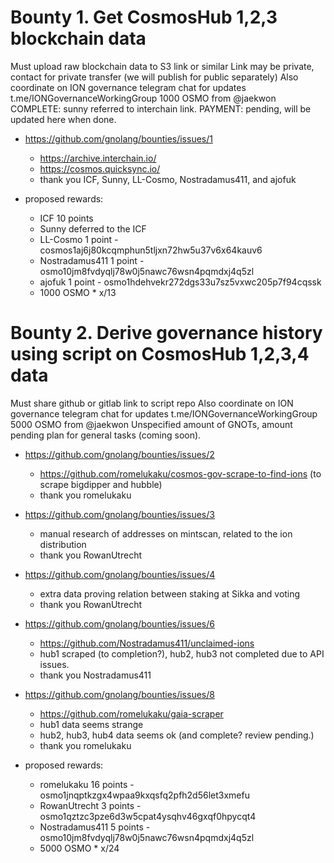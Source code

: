 # Bounty 1. Get CosmosHub 1,2,3 blockchain data

Must upload raw blockchain data to S3 link or similar
Link may be private, contact for private transfer (we will publish for public separately)
Also coordinate on ION governance telegram chat for updates t.me/IONGovernanceWorkingGroup
1000 OSMO from @jaekwon
COMPLETE: sunny referred to interchain link.
PAYMENT: pending, will be updated here when done.

 * https://github.com/gnolang/bounties/issues/1
   - https://archive.interchain.io/
   - https://cosmos.quicksync.io/
   - thank you ICF, Sunny, LL-Cosmo, Nostradamus411, and ajofuk

 * proposed rewards:
   - ICF 10 points
   - Sunny deferred to the ICF
   - LL-Cosmo 1 point - cosmos1aj6j80kcqmphun5tljxn72hw5u37v6x64kauv6
   - Nostradamus411 1 point - osmo10jm8fvdyqlj78w0j5nawc76wsn4pqmdxj4q5zl
   - ajofuk 1 point - osmo1hdehvekr272dgs33u7sz5vxwc205p7f94cqssk
   - 1000 OSMO * x/13

# Bounty 2. Derive governance history using script on CosmosHub 1,2,3,4 data

Must share github or gitlab link to script repo
Also coordinate on ION governance telegram chat for updates t.me/IONGovernanceWorkingGroup
5000 OSMO from @jaekwon
Unspecified amount of GNOTs, amount pending plan for general tasks (coming soon).

 * https://github.com/gnolang/bounties/issues/2
   - https://github.com/romelukaku/cosmos-gov-scrape-to-find-ions (to scrape bigdipper and hubble)
   - thank you romelukaku

 * https://github.com/gnolang/bounties/issues/3
   - manual research of addresses on mintscan, related to the ion distribution
   - thank you RowanUtrecht

 * https://github.com/gnolang/bounties/issues/4
   - extra data proving relation between staking at Sikka and voting
   - thank you RowanUtrecht

 * https://github.com/gnolang/bounties/issues/6 
   - https://github.com/Nostradamus411/unclaimed-ions
   - hub1 scraped (to completion?), hub2, hub3 not completed due to API issues.
   - thank you Nostradamus411

 * https://github.com/gnolang/bounties/issues/8
   - https://github.com/romelukaku/gaia-scraper
   - hub1 data seems strange
   - hub2, hub3, hub4 data seems ok (and complete? review pending.)
   - thank you romelukaku

 * proposed rewards:
   - romelukaku 16 points - osmo1jnqptkzgx4wpaa9kxqsfq2pfh2d56let3xmefu
   - RowanUtrecht 3 points - osmo1qztzc3pze6d3w5cpat4ysqhv46gxqf0hpycqt4
   - Nostradamus411 5 points - osmo10jm8fvdyqlj78w0j5nawc76wsn4pqmdxj4q5zl
   - 5000 OSMO * x/24
